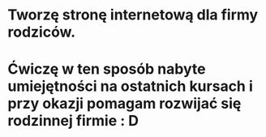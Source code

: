# Tworzę stronę internetową dla firmy rodziców. 
# Ćwiczę w ten sposób nabyte umiejętności na ostatnich kursach i przy okazji pomagam rozwijać się rodzinnej firmie : D